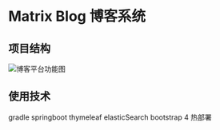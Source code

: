 # Matrix Blog 博客系统

## 项目结构
![博客平台功能图](https://gitee.com/forNoName/initializr-start/blob/master/imagesForReadMe/%E5%8D%9A%E5%AE%A2%E7%B3%BB%E7%BB%9F%E5%8A%9F%E8%83%BD%E5%9B%BE.png)

## 使用技术
gradle springboot thymeleaf elasticSearch
bootstrap 4 热部署

